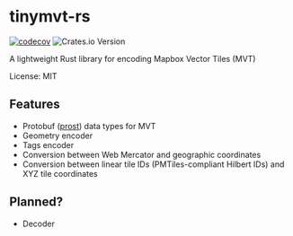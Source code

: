 # tinymvt-rs

[![codecov](https://codecov.io/gh/ciscorn/tinymvt/graph/badge.svg?token=HSPd9MRmxC)](https://codecov.io/gh/ciscorn/tinymvt)
![Crates.io Version](https://img.shields.io/crates/v/tinymvt)

A lightweight Rust library for encoding Mapbox Vector Tiles (MVT)

License: MIT

## Features

- Protobuf ([prost](https://github.com/tokio-rs/prost)) data types for MVT
- Geometry encoder
- Tags encoder
- Conversion between Web Mercator and geographic coordinates
- Conversion between linear tile IDs (PMTiles-compliant Hilbert IDs) and XYZ tile coordinates

## Planned?

- Decoder
